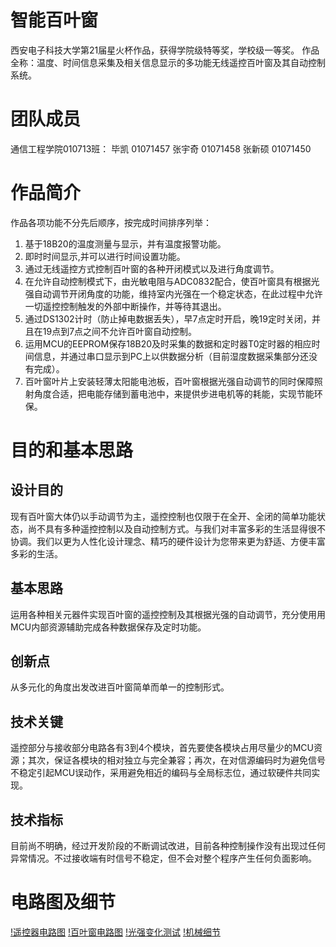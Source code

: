 # 智能百叶窗
西安电子科技大学第21届星火杯作品，获得学院级特等奖，学校级一等奖。
作品全称：温度、时间信息采集及相关信息显示的多功能无线遥控百叶窗及其自动控制系统。

# 团队成员
通信工程学院010713班：
毕凯   01071457
张宇奇 01071458
张新硕 01071450

# 作品简介
作品各项功能不分先后顺序，按完成时间排序列举：
1. 基于18B20的温度测量与显示，并有温度报警功能。
2. 即时时间显示,并可以进行时间设置功能。
3. 通过无线遥控方式控制百叶窗的各种开闭模式以及进行角度调节。
4. 在允许自动控制模式下，由光敏电阻与ADC0832配合，使百叶窗具有根据光强自动调节开闭角度的功能，维持室内光强在一个稳定状态，在此过程中允许一切遥控控制触发的外部中断操作，并等待其退出。
5. 通过DS1302计时（防止掉电数据丢失），早7点定时开启，晚19定时关闭，并且在19点到7点之间不允许百叶窗自动控制。
6. 运用MCU的EEPROM保存18B20及时采集的数据和定时器T0定时器的相应时间信息，并通过串口显示到PC上以供数据分析（目前湿度数据采集部分还没有完成）。
7. 百叶窗叶片上安装轻薄太阳能电池板，百叶窗根据光强自动调节的同时保障照射角度合适，把电能存储到蓄电池中，来提供步进电机等的耗能，实现节能环保。

# 目的和基本思路
## 设计目的
现有百叶窗大体仍以手动调节为主，遥控控制也仅限于在全开、全闭的简单功能状态，尚不具有多种遥控控制以及自动控制方式。与我们对丰富多彩的生活显得很不协调。我们以更为人性化设计理念、精巧的硬件设计为您带来更为舒适、方便丰富多彩的生活。
## 基本思路
运用各种相关元器件实现百叶窗的遥控控制及其根据光强的自动调节，充分使用用MCU内部资源辅助完成各种数据保存及定时功能。
## 创新点
从多元化的角度出发改进百叶窗简单而单一的控制形式。
## 技术关键
遥控部分与接收部分电路各有3到4个模块，首先要使各模块占用尽量少的MCU资源；其次，保证各模块的相对独立与完全兼容；再次，在对信源编码时为避免信号不稳定引起MCU误动作，采用避免相近的编码与全局标志位，通过软硬件共同实现。
## 技术指标
目前尚不明确，经过开发阶段的不断调试改进，目前各种控制操作没有出现过任何异常情况。不过接收端有时信号不稳定，但不会对整个程序产生任何负面影响。

# 电路图及细节
[!遥控器电路图](./电路图及数据/controller.jpg)
[!百叶窗电路图](./电路图及数据/shutter.jpg)
[!光强变化测试](./电路图及数据/light-params.jpg)
[!机械细节](./电路图及数据/details.jpg)


